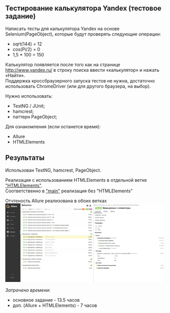 ## Тестирование калькулятора Yandex (тестовое задание)
Написать тесты для калькулятора Yandex на основе Selenium(PageObject), которые будут проверять следующие операции:  
- sqrt(144) = 12  
- cos(Pi/2) = 0  
- 1,5 * 100 = 150  

Калькулятор появляется после того как на странице http://www.yandex.ru/ в строку поиска ввести «калькулятор» и нажать «Найти».  
Поддержка кроссбраузерного запуска тестов не нужна, достаточно использовать ChromeDriver (или для другого браузера, на выбор).  

Нужно использовать:  
- TestNG / JUnit;  
- hamcrest;  
- паттерн PageObject;  

Для ознакомления (если останется время):  
- Allure  
- HTMLElements  

## Результаты
Использован TestNG, hamcrest, PageObject.  

Реализация с использованием HTMLElements в отдельной ветке ["HTMLElements"](https://github.com/pavelvic/ya-calc-ui-tests/tree/HTMLElements).  
Соответственно в ["main"](https://github.com/pavelvic/ya-calc-ui-tests/tree/main) реализация без "HTMLElements"  

Отчтеность Allure реализована в обоих ветках  
![allure_report](https://github.com/pavelvic/ya-calc-ui-tests/blob/HTMLElements/_screenshots/allure_report.jpg)  

_Затрачено времени_:  
- основное задание - 13.5 часов  
- доп. (Allure + HTMLElements) - 7 часов  
